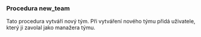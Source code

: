 
### Procedura new_team

Tato procedura vytváří nový tým.
Při vytváření nového týmu přidá uživatele, který ji zavolal jako manažera týmu.

